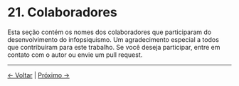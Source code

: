# 21. Colaboradores

Esta seção contém os nomes dos colaboradores que participaram do desenvolvimento do infopsiquismo. Um agradecimento especial a todos que contribuíram para este trabalho. Se você deseja participar, entre em contato com o autor ou envie um pull request.

---
<div class="navigation-links">
<a href="../20_Glossário/" class="nav-link prev-link">← Voltar</a> | <a href="../22_Registro_de_Alterações/" class="nav-link next-link">Próximo →</a>
</div>
